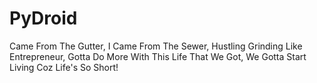 # PyDroid
Came From The Gutter, I Came From The Sewer,
Hustling Grinding Like Entrepreneur,
Gotta Do More With This Life That We Got,
We Gotta Start Living Coz Life's So Short!
